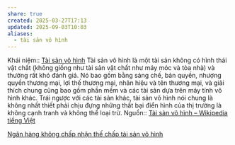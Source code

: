```yaml
---
share: true
created: 2025-03-27T17:13
updated: 2025-09-03T10:03
aliases:
  - tài sản vô hình
---
```

Khái niệm:: [Tài sản vô hình](../../%CE%9E%20Kh%C3%A1i%20ni%E1%BB%87m/T%C3%A0i%20s%E1%BA%A3n%20v%C3%B4%20h%C3%ACnh.md)
Tài sản vô hình là một tài sản không có hình thái vật chất (không giống như tài sản vật chất như máy móc và tòa nhà) và thường rất khó đánh giá. Nó bao gồm bằng sáng chế, bản quyền, nhượng quyền thương mại, lợi thế thương mại, nhãn hiệu và tên thương mại, và giải thích chung cũng bao gồm phần mềm và các tài sản dựa trên máy tính vô hình khác. Trái ngược với các tài sản khác, tài sản vô hình nói chung là không nhất thiết phải chịu đựng những thất bại điển hình của thị trường là không cạnh tranh và không thể loại trừ.
Nguồn:: [Tài sản vô hình – Wikipedia tiếng Việt](https://vi.wikipedia.org/wiki/T%C3%A0i_s%E1%BA%A3n_v%C3%B4_h%C3%ACnh)

[Ngân hàng không chấp nhận thế chấp tài sản vô hình](../../T%E1%BB%95%20ch%E1%BB%A9c%20t%C3%A0i%20ch%C3%ADnh/T%E1%BB%95%20ch%E1%BB%A9c%20t%C3%ADn%20d%E1%BB%A5ng/Ng%C3%A2n%20h%C3%A0ng,%20%C4%91i%E1%BB%83m%20t%C3%ADn%20d%E1%BB%A5ng/Ng%C3%A2n%20h%C3%A0ng%20kh%C3%B4ng%20ch%E1%BA%A5p%20nh%E1%BA%ADn%20th%E1%BA%BF%20ch%E1%BA%A5p%20t%C3%A0i%20s%E1%BA%A3n%20v%C3%B4%20h%C3%ACnh.md)